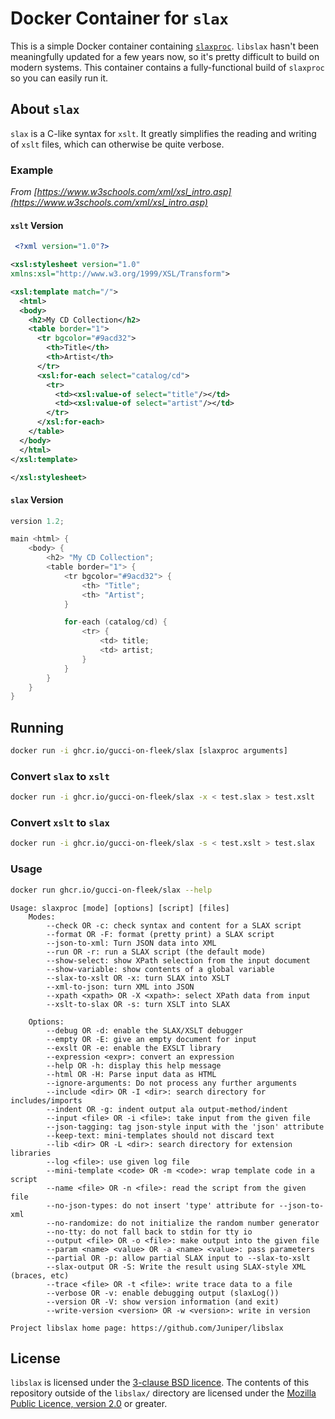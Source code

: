 Docker Container for `slax`
==========================

This is a simple Docker container containing [`slaxproc`](https://github.com/Juniper/libslax). `libslax` hasn't been meaningfully updated for a few years now, so it's pretty difficult to build on modern systems. This container contains a fully-functional build of `slaxproc` so you can easily run it.

About `slax`
------------

`slax` is a C-like syntax for `xslt`. It greatly simplifies the reading and writing of `xslt` files, which can otherwise be quite verbose.

### Example
_From [https://www.w3schools.com/xml/xsl_intro.asp](https://www.w3schools.com/xml/xsl_intro.asp)_

#### `xslt` Version
```xml
 <?xml version="1.0"?>

<xsl:stylesheet version="1.0"
xmlns:xsl="http://www.w3.org/1999/XSL/Transform">

<xsl:template match="/">
  <html>
  <body>
    <h2>My CD Collection</h2>
    <table border="1">
      <tr bgcolor="#9acd32">
        <th>Title</th>
        <th>Artist</th>
      </tr>
      <xsl:for-each select="catalog/cd">
        <tr>
          <td><xsl:value-of select="title"/></td>
          <td><xsl:value-of select="artist"/></td>
        </tr>
      </xsl:for-each>
    </table>
  </body>
  </html>
</xsl:template>

</xsl:stylesheet>
```

#### `slax` Version
```c
version 1.2;

main <html> {
    <body> {
        <h2> "My CD Collection";
        <table border="1"> {
            <tr bgcolor="#9acd32"> {
                <th> "Title";
                <th> "Artist";
            }

            for-each (catalog/cd) {
                <tr> {
                    <td> title;
                    <td> artist;
                }
            }
        }
    }
}
```

Running
-------
```sh
docker run -i ghcr.io/gucci-on-fleek/slax [slaxproc arguments]
```

### Convert `slax` to `xslt`
```sh
docker run -i ghcr.io/gucci-on-fleek/slax -x < test.slax > test.xslt
```

### Convert `xslt` to `slax`
```sh
docker run -i ghcr.io/gucci-on-fleek/slax -s < test.xslt > test.slax
```

### Usage
```sh
docker run ghcr.io/gucci-on-fleek/slax --help
```
```text
Usage: slaxproc [mode] [options] [script] [files]
    Modes:
        --check OR -c: check syntax and content for a SLAX script
        --format OR -F: format (pretty print) a SLAX script
        --json-to-xml: Turn JSON data into XML
        --run OR -r: run a SLAX script (the default mode)
        --show-select: show XPath selection from the input document
        --show-variable: show contents of a global variable
        --slax-to-xslt OR -x: turn SLAX into XSLT
        --xml-to-json: turn XML into JSON
        --xpath <xpath> OR -X <xpath>: select XPath data from input
        --xslt-to-slax OR -s: turn XSLT into SLAX

    Options:
        --debug OR -d: enable the SLAX/XSLT debugger
        --empty OR -E: give an empty document for input
        --exslt OR -e: enable the EXSLT library
        --expression <expr>: convert an expression
        --help OR -h: display this help message
        --html OR -H: Parse input data as HTML
        --ignore-arguments: Do not process any further arguments
        --include <dir> OR -I <dir>: search directory for includes/imports
        --indent OR -g: indent output ala output-method/indent
        --input <file> OR -i <file>: take input from the given file
        --json-tagging: tag json-style input with the 'json' attribute
        --keep-text: mini-templates should not discard text
        --lib <dir> OR -L <dir>: search directory for extension libraries
        --log <file>: use given log file
        --mini-template <code> OR -m <code>: wrap template code in a script
        --name <file> OR -n <file>: read the script from the given file
        --no-json-types: do not insert 'type' attribute for --json-to-xml
        --no-randomize: do not initialize the random number generator
        --no-tty: do not fall back to stdin for tty io
        --output <file> OR -o <file>: make output into the given file
        --param <name> <value> OR -a <name> <value>: pass parameters
        --partial OR -p: allow partial SLAX input to --slax-to-xslt
        --slax-output OR -S: Write the result using SLAX-style XML (braces, etc)
        --trace <file> OR -t <file>: write trace data to a file
        --verbose OR -v: enable debugging output (slaxLog())
        --version OR -V: show version information (and exit)
        --write-version <version> OR -w <version>: write in version

Project libslax home page: https://github.com/Juniper/libslax
```

License
-------

`libslax` is licensed under the [3-clause BSD licence](libslax/Copyright). The contents of this repository outside of the `libslax/` directory are licensed under the [Mozilla Public Licence, version 2.0](http://mozilla.org/MPL/2.0/) or greater.
